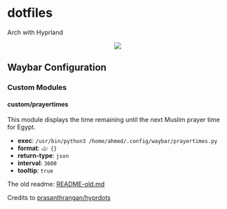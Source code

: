 # dotfiles

Arch with Hyprland

<p align="center">
  <img  src="https://user-images.githubusercontent.com/73834838/228386835-de808131-3885-4ba0-975e-c4073f99d4a2.gif">
</p>

## Waybar Configuration

### Custom Modules

#### custom/prayertimes

This module displays the time remaining until the next Muslim prayer time for Egypt.

- **exec**: `/usr/bin/python3 /home/ahmed/.config/waybar/prayertimes.py`
- **format**: `ﷲ {}`
- **return-type**: `json`
- **interval**: `3600`
- **tooltip**: `true`

The old readme: [README-old.md](README-old.md)

Credits to [prasanthrangan/hyprdots](https://github.com/prasanthrangan/hyprdots)
